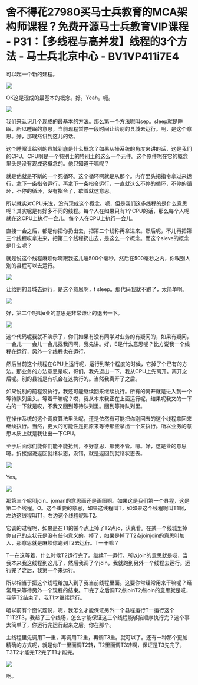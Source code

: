 # 舍不得花27980买马士兵教育的MCA架构师课程？免费开源马士兵教育VIP课程 - P31：【多线程与高并发】线程的3个方法 - 马士兵北京中心 - BV1VP411i7E4

可以起一个新的建程。

![](img/4ed54706fb9f57826109d96274819c3f_1.png)

OK这是现成的最基本的概念。好。Yeah。呃。

![](img/4ed54706fb9f57826109d96274819c3f_3.png)

我们来认识几个现成的最基本的方法。那么第一个方法呢叫sep。sleep就是睡眠，所以睡眠的意思，当前现程暂停一段时间让给别的县城去运行。啊，是这个意思。好，那既然讲到这儿的话。

这个睡眠让给别的县城到底是什么概念？如果从操系统的角度来讲的话，这是我们的CPU。CPU啊是一个特别土的特别土的这么一个元件。这个原件呢在它的概念里头是没有现成这概念的。他只知道干嘛呢？

就是他就是不断的一个死循环。这个循环啊就是从那个。内存里头把指令拿过来运行，拿下一条指令运行，再拿下一条指令运行，一直就这么不停的循环，不停的循环，不停的循环，没有指令了，歇着就这意思。

所以就实对CPU来说，没有现成这个概念。呃，但是我们这多线程的是什么意思呢？其实呢是有好多不同的线程。每个人在如果只有1个CPU的话，那么每个人呢就在这CPU上执行一会儿。每个人在CPU上执行一会儿。

直接一会之后，都是你把你扔出去，把第二个线称再拿进来。然后呢，不儿再把第三个线程哎拿进来，把第二个线程扔出去，是这么一个概念。而这个sleve的概念是什么呢？

就是说这个线程麻烦你啊跟我这儿睡500个毫秒。然后在500毫秒之内，你唉别人别的县程可以去运行。

![](img/4ed54706fb9f57826109d96274819c3f_5.png)

让给别的县城去运行，是这个意思啊，t sleep。那代码我就不跑了，太简单啊。

![](img/4ed54706fb9f57826109d96274819c3f_7.png)

好，第二个呢叫e业的意思是非常谦让的退出一下。

![](img/4ed54706fb9f57826109d96274819c3f_9.png)

这个代码呢我就不演示了，你们如果有没有同学对业务的有疑问的，如果有疑问，一会儿一一会儿一会儿找我问啊，我先讲。好，E是什么意思呢？比方说我一个线程在运行，另外一个线程也在运行。

然后当前这个线程在CPU上运行呢，运行到某个程度的时候，它掉了个已有的方法。那业务的方法意思是哎，哥们，我先退出一下，我从CPU上先离开。离开之后呢。别的县城是有机会在这执行的。当然我离开了之后。

如果说别的前程没执行，我还可能继续回来继续执行。所有的离开就是进入到一个等待队列里头。等着干嘛呢？哎，我从本来我正在上面运行呢，结果呢我又的一下右的一下就是哎，不我又回到等待队列里。回到等待队列里。

在操作系统的这个调度算法里头呢，还是依然有可能把你刚回去的这个线程拿回来继续执行。当然，更大的可能性是把原来等待那些拿出一个来执行。所以业务的意思本质上就是我让出一下CPU。

至于后面你们能你们能不能抢到，不好意思，那我不管。嗯。好，这是业的意思嗯。折接据说返回就绪状态，没错，就是返回到就绪状态去。



![](img/4ed54706fb9f57826109d96274819c3f_11.png)

Yes。

![](img/4ed54706fb9f57826109d96274819c3f_13.png)

那第三个呢叫join。joman的意思画还是画图啊。如果这是我们第一个县程，这是第二个线程。O。这个重要的意思，如果这线程叫T，如如果这个线程呢叫T1啊，左边这线程叫T1，右边这个线程呢叫T2。

它调的过程呢，如果是在T1的某个点上掉了T2点jo，认真看。在某一个线城里掉你自己的点状元是没有任何意义的。掉了，如果是掉了T2点joinjoin的意思叫加入，那意思就是麻烦你跑到T2去运行。T一干嘛？

T一在这等着，什么时候T2运行完了。继续T一运行。所以join的意思就是哎，当我本来我这线程到这儿了，然后我调了个join，我就跑到另外一个线程去运行。运行完了之后，我第一个来运行。

所以相当于把这个线程给加入到了我当前线程里面。这要你常经常用来干嘛呢？经常用来等待另外一个现程的结束。T1完了之后调T2点joinT2点join的意思就是哎，我等T2结束了，我T1才继续运行。

咱以前有个面试题说，呃，我怎么才能保证另外一个县程运行T一运行这个T1T2T3，我起了三个线场，怎么才能保证这三个线程能够按顺序执行完？这个事太简单了，你运行完运行起来之后。你在那个。

主线程里先调用T一重，再调用T2重，再调T3重。就可以了。还有一种那个更加精确的方式呢，就是你T一里面调T2转，T2里面调T3转啊，保证是T3先完了，T3T2才能完T2完了T1才能完。



![](img/4ed54706fb9f57826109d96274819c3f_15.png)

啊。